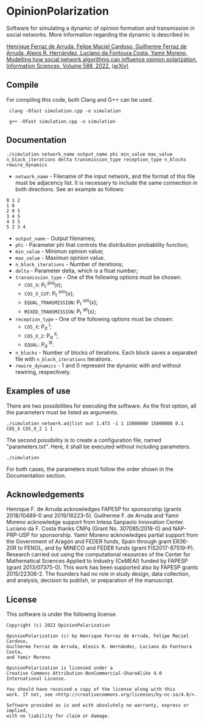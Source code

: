 # OpinionPolarization
Software for simulating a dynamic of opinion formation and transmission in social networks.
More information regarding the dynamic is described in:

[Henrique Ferraz de Arruda, Felipe Maciel Cardoso, Guilherme Ferraz de Arruda, Alexis R. Hernández, Luciano da Fontoura Costa, Yamir Moreno,
Modelling how social network algorithms can influence opinion polarization, Information Sciences, Volume 588, 2022.](https://doi.org/10.1016/j.ins.2021.12.069)
[(arXiv)](https://arxiv.org/abs/2102.00099)


## Compile

For compiling this code, both Clang and G++ can be used.
```
 clang -Ofast simulation.cpp -o simulation
```

```
 g++ -Ofast simulation.cpp -o simulation
```

## Documentation
```
./simulation network_name output_name phi min_value max_value n_block_iterations delta transmission_type reception_type n_blocks rewire_dynamics
```

* `network_name` - Filename of the input network, and the format of this file must be adjacency list. It is necessary to include the same connection in both directions. See an example as follows:

```
0 1 2
1 0
2 0 5
3 4 5
4 3 5
5 2 3 4
```

* `output_name` - Output filenames;
* `phi` - Parameter phi that controls the distribution probability function;
* `min_value` - Minimun opinion value; 
* `max_value` - Maximun opinion value.
* `n_block_iterations` - Number of iteretions;
* `delta` - Parameter delta, which is a float number;
* `transmission_type` - One of the following options must be chosen:
  - `COS_X`: P<sub>t</sub> <sup>pol</sup>(x);
  - `COS_X_CUT`: P<sub>t</sub> <sup>sim</sup>(x);
  - `EQUAL_TRANSMISSION`: P<sub>t</sub> <sup>uni</sup>(x);
  - `MIXED_TRANSMISSION`: P<sub>t</sub> <sup>all</sup>(x);
* `reception_type` - One of the following options must be chosen: 
  - `COS_X`: P<sub>d</sub> <sup>I</sup>;
  - `COS_X_2`: P<sub>d</sub> <sup>II</sup>;
  - `EQUAL`: P<sub>d</sub> <sup>III</sup>.
* `n_blocks` - Number of blocks of iterations. Each block saves a separated file with `n_block_iterations` iterations.
* `rewire_dynamics` - 1 and 0 represent the dynamic with and without rewiring, respectively. 


## Examples of use

There are two possibilities for executing the software. As the first option, all the parameters must be listed as arguments.

```
./simulation network.adjlist out 1.473 -1 1 15000000 15000000 0.1 COS_X COS_X_2 1 1
```

The second possibility is to create a configuration file, named "parameters.txt". Here, it shall be executed without including parameters.  

```
./simulation
```

For both cases, the parameters must follow the order shown in the Documentation section. 

## Acknowledgements
Henrique F. de Arruda acknowledges FAPESP for sponsorship (grants 2018/10489-0 and 2019/16223-5). Guilherme F. de Arruda and Yamir Moreno acknowledge support from Intesa Sanpaolo Innovation Center. Luciano da F. Costa thanks CNPq (Grant No. 307085/2018-0) and NAP-PRP-USP for sponsorship. Yamir Moreno acknowledges partial support from the Government of Aragón and FEDER funds, Spain through grant ER36-20R to FENOL, and by MINECO and FEDER funds (grant FIS2017-87519-P). Research carried out using the computational resources of the Center for Mathematical Sciences Applied to Industry (CeMEAI) funded by FAPESP (grant 2013/07375-0). This work has been supported also by FAPESP grants 2015/22308-2. The founders had no role in study design, data collection, and analysis, decision to publish, or preparation of the manuscript.

## License
This software is under the following license.

```
Copyright (c) 2022 OpinionPolarization

OpinionPolarization (c) by Henrique Ferraz de Arruda, Felipe Maciel Cardoso, 
Guilherme Ferraz de Arruda, Alexis R. Hernández, Luciano da Fontoura Costa, 
and Yamir Moreno

OpinionPolarization is licensed under a
Creative Commons Attribution-NonCommercial-ShareAlike 4.0 International License.

You should have received a copy of the license along with this
work. If not, see <http://creativecommons.org/licenses/by-nc-sa/4.0/>. 

Software provided as is and with absolutely no warranty, express or implied, 
with no liability for claim or damage.
```
